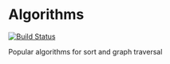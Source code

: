 # Algorithms
[![Build Status](https://travis-ci.org/minh0722/Algorithms.svg?branch=master)](https://travis-ci.org/minh0722/Algorithms)

Popular algorithms for sort and graph traversal
